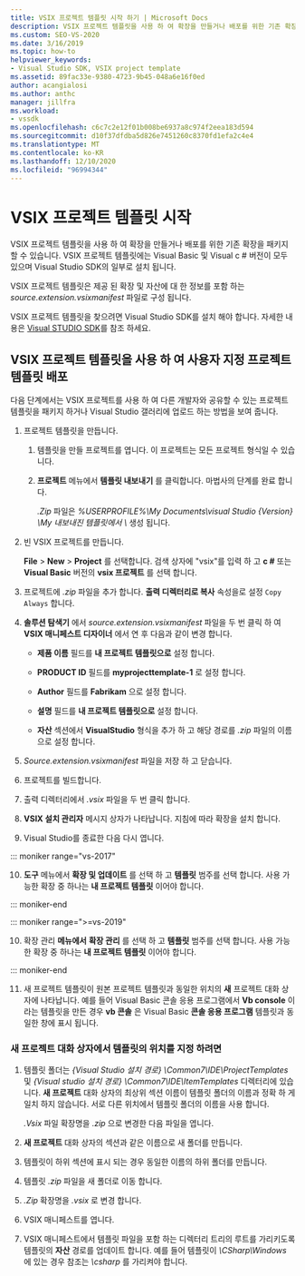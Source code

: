 ```yaml
---
title: VSIX 프로젝트 템플릿 시작 하기 | Microsoft Docs
description: VSIX 프로젝트 템플릿을 사용 하 여 확장을 만들거나 배포를 위한 기존 확장을 패키징하는 방법에 대해 알아봅니다.
ms.custom: SEO-VS-2020
ms.date: 3/16/2019
ms.topic: how-to
helpviewer_keywords:
- Visual Studio SDK, VSIX project template
ms.assetid: 89fac33e-9380-4723-9b45-048a6e16f0ed
author: acangialosi
ms.author: anthc
manager: jillfra
ms.workload:
- vssdk
ms.openlocfilehash: c6c7c2e12f01b008be6937a8c974f2eea183d594
ms.sourcegitcommit: d10f37dfdba5d826e7451260c8370fd1efa2c4e4
ms.translationtype: MT
ms.contentlocale: ko-KR
ms.lasthandoff: 12/10/2020
ms.locfileid: "96994344"
---
```

# <a name="get-started-with-the-vsix-project-template"></a>VSIX 프로젝트 템플릿 시작

VSIX 프로젝트 템플릿을 사용 하 여 확장을 만들거나 배포를 위한 기존 확장을 패키지할 수 있습니다. VSIX 프로젝트 템플릿에는 Visual Basic 및 Visual c # 버전이 모두 있으며 Visual Studio SDK의 일부로 설치 됩니다.

 VSIX 프로젝트 템플릿은 제공 된 확장 및 자산에 대 한 정보를 포함 하는 *source.extension.vsixmanifest* 파일로 구성 됩니다.

 VSIX 프로젝트 템플릿을 찾으려면 Visual Studio SDK를 설치 해야 합니다. 자세한 내용은 [Visual STUDIO SDK](../extensibility/visual-studio-sdk.md)를 참조 하세요.

## <a name="deploy-a-custom-project-template-using-the-vsix-project-template"></a>VSIX 프로젝트 템플릿을 사용 하 여 사용자 지정 프로젝트 템플릿 배포

 다음 단계에서는 VSIX 프로젝트를 사용 하 여 다른 개발자와 공유할 수 있는 프로젝트 템플릿을 패키지 하거나 Visual Studio 갤러리에 업로드 하는 방법을 보여 줍니다.

1. 프로젝트 템플릿을 만듭니다.

    1. 템플릿을 만들 프로젝트를 엽니다. 이 프로젝트는 모든 프로젝트 형식일 수 있습니다.

    2. **프로젝트** 메뉴에서 **템플릿 내보내기** 를 클릭합니다. 마법사의 단계를 완료 합니다.

         *.Zip* 파일은 *%USERPROFILE%\My Documents\visual Studio {Version} \My 내보내진 템플릿에서 \\* 생성 됩니다.

2. 빈 VSIX 프로젝트를 만듭니다.

     **File** > **New** > **Project** 를 선택합니다. 검색 상자에 "vsix"를 입력 하 고 **c #** 또는 **Visual Basic** 버전의 **vsix 프로젝트** 를 선택 합니다.

3. 프로젝트에 *.zip* 파일을 추가 합니다. **출력 디렉터리로 복사** 속성을로 설정 `Copy Always` 합니다.

4. **솔루션 탐색기** 에서 *source.extension.vsixmanifest* 파일을 두 번 클릭 하 여 **VSIX 매니페스트 디자이너** 에서 연 후 다음과 같이 변경 합니다.

    - **제품 이름** 필드를 **내 프로젝트 템플릿으로** 설정 합니다.

    - **PRODUCT ID** 필드를 **myprojecttemplate-1** 로 설정 합니다.

    - **Author** 필드를 **Fabrikam** 으로 설정 합니다.

    - **설명** 필드를 **내 프로젝트 템플릿으로** 설정 합니다.

    - **자산** 섹션에서 **VisualStudio** 형식을 추가 하 고 해당 경로를 *.zip* 파일의 이름으로 설정 합니다.

5. *Source.extension.vsixmanifest* 파일을 저장 하 고 닫습니다.

6. 프로젝트를 빌드합니다.

7. 출력 디렉터리에서 *.vsix* 파일을 두 번 클릭 합니다.

8. **VSIX 설치 관리자** 메시지 상자가 나타납니다. 지침에 따라 확장을 설치 합니다.

9. Visual Studio를 종료한 다음 다시 엽니다.

::: moniker range="vs-2017"

10. **도구** 메뉴에서 **확장 및 업데이트** 를 선택 하 고 **템플릿** 범주를 선택 합니다. 사용 가능한 확장 중 하나는 **내 프로젝트 템플릿** 이어야 합니다.

::: moniker-end

::: moniker range=">=vs-2019"

10. 확장 관리 **메뉴에서** **확장 관리** 를 선택 하 고 **템플릿** 범주를 선택 합니다. 사용 가능한 확장 중 하나는 **내 프로젝트 템플릿** 이어야 합니다.

::: moniker-end

11. 새 프로젝트 템플릿이 원본 프로젝트 템플릿과 동일한 위치의 **새** 프로젝트 대화 상자에 나타납니다. 예를 들어 Visual Basic 콘솔 응용 프로그램에서 **Vb console** 이라는 템플릿을 만든 경우 **vb 콘솔** 은 Visual Basic **콘솔 응용 프로그램** 템플릿과 동일한 창에 표시 됩니다.

### <a name="to-specify-the-location-of-the-template-in-the-new-project-dialog-box"></a>새 프로젝트 대화 상자에서 템플릿의 위치를 지정 하려면

1. 템플릿 폴더는 *{Visual Studio 설치 경로} \Common7\IDE\ProjectTemplates* 및 *{Visual studio 설치 경로} \Common7\IDE\ItemTemplates* 디렉터리에 있습니다. **새 프로젝트** 대화 상자의 최상위 섹션 이름이 템플릿 폴더의 이름과 정확 하 게 일치 하지 않습니다. 서로 다른 위치에서 템플릿 폴더의 이름을 사용 합니다.

    *.Vsix* 파일 확장명을 *.zip* 으로 변경한 다음 파일을 엽니다.

2. **새 프로젝트** 대화 상자의 섹션과 같은 이름으로 새 폴더를 만듭니다.

3. 템플릿이 하위 섹션에 표시 되는 경우 동일한 이름의 하위 폴더를 만듭니다.

4. 템플릿 *.zip* 파일을 새 폴더로 이동 합니다.

5. *.Zip* 확장명을 *.vsix* 로 변경 합니다.

6. VSIX 매니페스트를 엽니다.

7. VSIX 매니페스트에서 템플릿 파일을 포함 하는 디렉터리 트리의 루트를 가리키도록 템플릿의 **자산** 경로를 업데이트 합니다. 예를 들어 템플릿이 *\CSharp\Windows* 에 있는 경우 참조는 *\csharp* 를 가리켜야 합니다.
